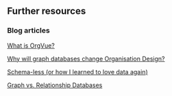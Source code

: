 ## Further resources

### Blog articles

[What is OrgVue?](http://blog.orgvue.com/what-is-orgvue/)

[Why will graph databases change Organisation Design?](http://blog.orgvue.com/graph-databases-will-change-organisation-design-part-5-6/)

[Schema-less (or how I learned to love data again)](http://blog.orgvue.com/schema-less-or-how-i-learned-to-love-data-again/)

[Graph vs. Relationship Databases](
http://blog.orgvue.com/graph-vs-relationship-databases/)



